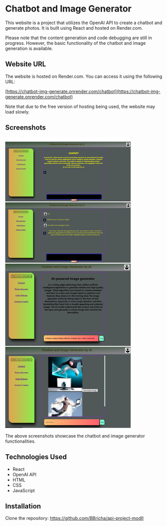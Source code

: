# Chatbot and Image Generator

This website is a project that utilizes the OpenAI API to create a chatbot and generate photos. It is built using React and hosted on Render.com.

Please note that the content generation and code debugging are still in progress. However, the basic functionality of the chatbot and image generation is available.

## Website URL

The website is hosted on Render.com. You can access it using the following URL:

[https://chatbot-img-generate.onrender.com/chatbot](https://chatbot-img-generate.onrender.com/chatbot)

Note that due to the free version of hosting being used, the website may load slowly.

## Screenshots
<p>
<img src="./assets/chatbot.png" alt="Screenshot 1" width="400">
<img src="./assets/TonyChatbot.png" alt="Screenshot 2" width="400">
<img src="./assets/imgGenarator.png" alt="Screenshot 3" width="400">
<img src="./assets/imgDemo.png" alt="Screenshot 4" width="400">
</p>

The above screenshots showcase the chatbot and image generator functionalities.

## Technologies Used

- React
- OpenAI API
- HTML
- CSS
- JavaScript

## Installation


 Clone the repository:
    https://github.com/BBricha/api-project-modII
